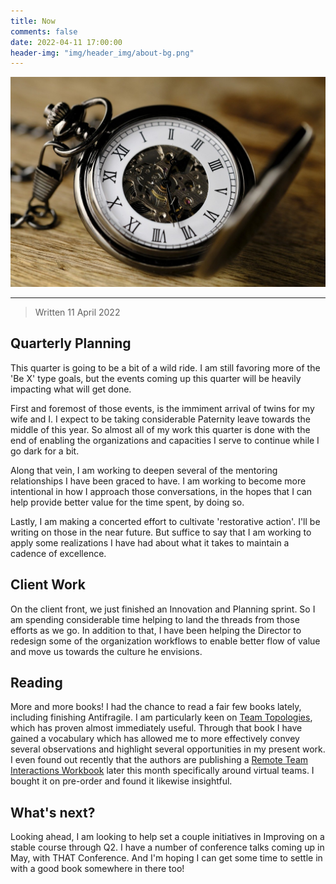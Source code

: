 ```yaml
---
title: Now
comments: false
date: 2022-04-11 17:00:00
header-img: "img/header_img/about-bg.png"
---
```


![photo](../img/page_img/clock.jpg)

---

>Written 11 April 2022

## Quarterly Planning
This quarter is going to be a bit of a wild ride. I am still favoring more of the 'Be X' type goals, but the events coming up this quarter will be heavily impacting what will get done. 

First and foremost of those events, is the immiment arrival of twins for my wife and I. I expect to be taking considerable Paternity leave towards the middle of this year. So almost all of my work this quarter is done with the end of enabling the organizations and capacities I serve to continue while I go dark for a bit. 

Along that vein, I am working to deepen several of the mentoring relationships I have been graced to have. I am working to become more intentional in how I approach those conversations, in the hopes that I can help provide better value for the time spent, by doing so. 

Lastly, I am making a concerted effort to cultivate 'restorative action'. I'll be writing on those in the near future. But suffice to say that I am working to apply some realizations I have had about what it takes to maintain a cadence of excellence.

## Client Work
On the client front, we just finished an Innovation and Planning sprint. So I am spending considerable time helping to land the threads from those efforts as we go. In addition to that, I have been helping the Director to redesign some of the organization workflows to enable better flow of value and move us towards the culture he envisions. 

## Reading
More and more books! I had the chance to read a fair few books lately, including finishing Antifragile. I am particularly keen on [Team Topologies](https://www.amazon.com/Team-Topologies-Organizing-Business-Technology/dp/1942788819), which has proven almost immediately useful. Through that book I have gained a vocabulary which has allowed me to more effectively convey several observations and highlight several opportunities in my present work. I even found out recently that the authors are publishing a [Remote Team Interactions Workbook](https://itrevolution.com/remote-team-interactions-workbook/) later this month specifically around virtual teams. I bought it on pre-order and found it likewise insightful.

## What's next?
Looking ahead, I am looking to help set a couple initiatives in Improving on a stable course through Q2. I have a number of conference talks coming up in May, with THAT Conference. And I'm hoping I can get some time to settle in with a good book somewhere in there too!
